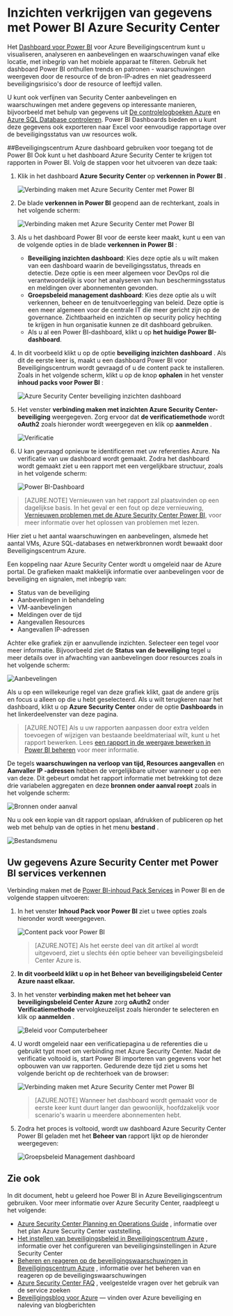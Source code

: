 <properties
   pageTitle="Inzichten verkrijgen van gegevens met Power BI Azure Security Center | Microsoft Azure"
   description="De Azure Security Center Power BI-content pack kunt u gemakkelijk vinden beveiligingswaarschuwingen, aanbevelingen, resources aangevallen en trends, op basis van een dataset die is gemaakt voor het melden van."
   services="security-center"
   documentationCenter="na"
   authors="YuriDio"
   manager="swadhwa"
   editor=""/>

<tags
   ms.service="security-center"
   ms.devlang="na"
   ms.topic="hero-article"
   ms.tgt_pltfrm="na"
   ms.workload="na"
   ms.date="09/22/2016"
   ms.author="yurid"/>

# <a name="get-insights-from-azure-security-center-data-with-power-bi"></a>Inzichten verkrijgen van gegevens met Power BI Azure Security Center
Het [Dashboard voor Power BI](http://aka.ms/azure-security-center-power-bi) voor Azure Beveiligingscentrum kunt u visualiseren, analyseren en aanbevelingen en waarschuwingen vanaf elke locatie, met inbegrip van het mobiele apparaat te filteren. Gebruik het dashboard Power BI onthullen trends en patronen - waarschuwingen weergeven door de resource of de bron-IP-adres en niet geadresseerd beveiligingsrisico's door de resource of leeftijd vallen. 

U kunt ook verfijnen van Security Center aanbevelingen en waarschuwingen met andere gegevens op interessante manieren, bijvoorbeeld met behulp van gegevens uit [De controlelogboeken Azure](https://powerbi.microsoft.com/blog/monitor-azure-audit-logs-with-power-bi/) en [Azure SQL Database controleren](https://powerbi.microsoft.com/blog/monitor-your-azure-sql-database-auditing-activity-with-power-bi/). Power BI Dashboards bieden en u kunt deze gegevens ook exporteren naar Excel voor eenvoudige rapportage over de beveiligingsstatus van uw resources wolk.

##<a name="using-azure-security-center-dashboard-to-access-power-bi"></a>Beveiligingscentrum Azure dashboard gebruiken voor toegang tot de Power BI
Ook kunt u het dashboard Azure Security Center te krijgen tot rapporten in Power BI. Volg de stappen voor het uitvoeren van deze taak: 

1. Klik in het dashboard **Azure Security Center** op **verkennen in Power BI** .

    ![Verbinding maken met Azure Security Center met Power BI](./media/security-center-powerbi/security-center-powerbi-fig1-new10.png) 

2. De blade **verkennen in Power BI** geopend aan de rechterkant, zoals in het volgende scherm:

    ![Verbinding maken met Azure Security Center met Power BI](./media/security-center-powerbi/security-center-powerbi-fig1-new2.png)

3. Als u het dashboard Power BI voor de eerste keer maakt, kunt u een van de volgende opties in de blade **verkennen in Power BI** : 

    - **Beveiliging inzichten dashboard**: Kies deze optie als u wilt maken van een dashboard waarin de beveiligingsstatus, threads en detectie. Deze optie is een meer algemeen voor DevOps rol die verantwoordelijk is voor het analyseren van hun beschermingsstatus en meldingen over abonnementen gevonden.
    - **Groepsbeleid management dashboard**: Kies deze optie als u wilt verkennen, beheer en de tenuitvoerlegging van beleid.  Deze optie is een meer algemeen voor de centrale IT die meer gericht zijn op de governance. Zichtbaarheid en inzichten op security policy hechting te krijgen in hun organisatie kunnen ze dit dashboard gebruiken.
    - Als u al een Power BI-dashboard, klikt u op **het huidige Power BI-dashboard**.

4. In dit voorbeeld klikt u op de optie **beveiliging inzichten dashboard** . Als dit de eerste keer is, maakt u een dashboard Power BI voor Beveiligingscentrum wordt gevraagd of u de content pack te installeren. Zoals in het volgende scherm, klikt u op de knop **ophalen** in het venster **inhoud packs voor Power BI** :

    ![Azure Security Center beveiliging inzichten dashboard](./media/security-center-powerbi/security-center-powerbi-fig1-new3.png)

5. Het venster **verbinding maken met inzichten Azure Security Center-beveiliging** weergegeven. Zorg ervoor dat **de verificatiemethode** wordt **oAuth2** zoals hieronder wordt weergegeven en klik op **aanmelden** .
    
    ![Verificatie](./media/security-center-powerbi/security-center-powerbi-fig1-new4.png)

6. U kan gevraagd opnieuw te identificeren met uw referenties Azure. Na verificatie van uw dashboard wordt gemaakt. Zodra het dashboard wordt gemaakt ziet u een rapport met een vergelijkbare structuur, zoals in het volgende scherm:

    ![Power BI-Dashboard](./media/security-center-powerbi/security-center-powerbi-fig1-new5.png)


> [AZURE.NOTE] Vernieuwen van het rapport zal plaatsvinden op een dagelijkse basis. In het geval er een fout op deze vernieuwing, [Vernieuwen problemen met de Azure Security Center Power BI](https://blogs.msdn.microsoft.com/azuresecurity/2016/04/07/azure-security-center-power-bi-refresh-fails/), voor meer informatie over het oplossen van problemen met lezen.

Hier ziet u het aantal waarschuwingen en aanbevelingen, alsmede het aantal VMs, Azure SQL-databases en netwerkbronnen wordt bewaakt door Beveiligingscentrum Azure.

Een koppeling naar Azure Security Center wordt u omgeleid naar de Azure portal. De grafieken maakt makkelijk informatie over aanbevelingen voor de beveiliging en signalen, met inbegrip van:

- Status van de beveiliging
- Aanbevelingen in behandeling
- VM-aanbevelingen
- Meldingen over de tijd
- Aangevallen Resources
- Aangevallen IP-adressen

Achter elke grafiek zijn er aanvullende inzichten. Selecteer een tegel voor meer informatie. Bijvoorbeeld ziet de **Status van de beveiliging** tegel u meer details over in afwachting van aanbevelingen door resources zoals in het volgende scherm:

![Aanbevelingen](./media/security-center-powerbi/security-center-powerbi-fig1-new6.png)

Als u op een willekeurige regel van deze grafiek klikt, gaat de andere grijs en focus u alleen op die u hebt geselecteerd. Als u wilt terugkeren naar het dashboard, klikt u op **Azure Security Center** onder de optie **Dashboards** in het linkerdeelvenster van deze pagina.

> [AZURE.NOTE] Als u uw rapporten aanpassen door extra velden toevoegen of wijzigen van bestaande beeldmateriaal wilt, kunt u het rapport bewerken. Lees [een rapport in de weergave bewerken in Power BI beheren](https://powerbi.microsoft.com/documentation/powerbi-service-interact-with-a-report-in-editing-view/) voor meer informatie.

De tegels **waarschuwingen na verloop van tijd, Resources aangevallen** en **Aanvaller IP -adressen** hebben de vergelijkbare uitvoer wanneer u op een van deze. Dit gebeurt omdat het rapport informatie met betrekking tot deze drie variabelen aggregaten en deze **bronnen onder aanval roept** zoals in het volgende scherm:

![Bronnen onder aanval](./media/security-center-powerbi/security-center-powerbi-fig1-new7.png)

Nu u ook een kopie van dit rapport opslaan, afdrukken of publiceren op het web met behulp van de opties in het menu **bestand** .

![Bestandsmenu](./media/security-center-powerbi/security-center-powerbi-fig8.png)

## <a name="exploring-your-azure-security-center-data-with-power-bi-services"></a>Uw gegevens Azure Security Center met Power BI services verkennen

Verbinding maken met de [Power BI-inhoud Pack Services](https://msit.powerbi.com/groups/me/getdata/services) in Power BI en de volgende stappen uitvoeren:

1. In het venster **Inhoud Pack voor Power BI** ziet u twee opties zoals hieronder wordt weergegeven.

    ![Content pack voor Power BI](./media/security-center-powerbi/security-center-powerbi-fig1-new.png)

    >[AZURE.NOTE] Als het eerste deel van dit artikel al wordt uitgevoerd, ziet u slechts één optie beheer van beveiligingsbeleid Center Azure is.

2. **In dit voorbeeld klikt u op in het **Beheer van beveiligingsbeleid Center Azure** naast elkaar.**

3. In het venster **verbinding maken met het beheer van beveiligingsbeleid Center Azure** zorg **oAuth2** onder **Verificatiemethode** vervolgkeuzelijst zoals hieronder te selecteren en klik op **aanmelden** .

    ![Beleid voor Computerbeheer](./media/security-center-powerbi/security-center-powerbi-fig1-new8.png)

4. U wordt omgeleid naar een verificatiepagina u de referenties die u gebruikt typt moet om verbinding met Azure Security Center. Nadat de verificatie voltooid is, start Power BI importeren van gegevens voor het opbouwen van uw rapporten. Gedurende deze tijd ziet u soms het volgende bericht op de rechterhoek van de browser:

    ![Verbinding maken met Azure Security Center met Power BI](./media/security-center-powerbi/security-center-powerbi-fig4.png)

    >[AZURE.NOTE] Wanneer het dashboard wordt gemaakt voor de eerste keer kunt duurt langer dan gewoonlijk, hoofdzakelijk voor scenario's waarin u meerdere abonnementen hebt. 

5. Zodra het proces is voltooid, wordt uw dashboard Azure Security Center Power BI geladen met het **Beheer van** rapport lijkt op de hieronder weergegeven:

    ![Groepsbeleid Management dashboard](./media/security-center-powerbi/security-center-powerbi-fig1-new9.png)

## <a name="see-also"></a>Zie ook
In dit document, hebt u geleerd hoe Power BI in Azure Beveiligingscentrum gebruiken. Voor meer informatie over Azure Security Center, raadpleegt u het volgende:

- [Azure Security Center Planning en Operations Guide](security-center-planning-and-operations-guide.md) , informatie over het plan Azure Security Center vaststelling.
- [Het instellen van beveiligingsbeleid in Beveiligingscentrum Azure](security-center-policies.md) , informatie over het configureren van beveiligingsinstellingen in Azure Security Center
- [Beheren en reageren op de beveiligingswaarschuwingen in Beveiligingscentrum Azure](security-center-managing-and-responding-alerts.md) , informatie over het beheren van en reageren op de beveiligingswaarschuwingen
- [Azure Security Center FAQ](security-center-faq.md) , veelgestelde vragen over het gebruik van de service zoeken
- [Beveiligingsblog voor Azure](http://blogs.msdn.com/b/azuresecurity/) — vinden over Azure beveiliging en naleving van blogberichten
